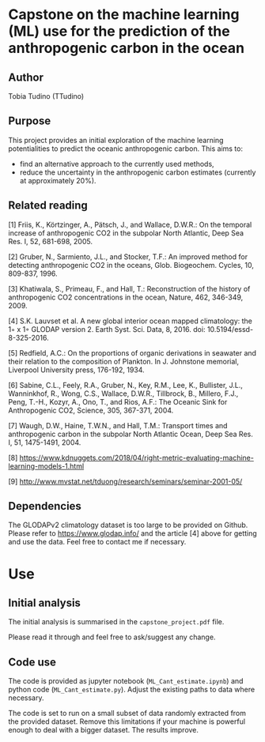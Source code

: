 # Capstone on the machine learning (ML) use for the prediction of the anthropogenic carbon in the ocean

## Author ##

Tobia Tudino (TTudino)

## Purpose ##

This project provides an initial exploration of the machine learning potentialities to predict the oceanic anthropogenic carbon.
This aims to: 
  - find an alternative approach to the currently used methods,
  - reduce the uncertainty in the anthropogenic carbon estimates (currently at approximately 20%).

## Related reading ##

[1] Friis, K., Körtzinger, A., Pätsch, J., and Wallace, D.W.R.: On the temporal increase of anthropogenic CO2 in the subpolar North Atlantic, Deep Sea Res. I, 52, 681-698, 2005.

[2] Gruber, N., Sarmiento, J.L., and Stocker, T.F.: An improved method for detecting anthropogenic CO2 in the oceans, Glob. Biogeochem. Cycles, 10, 809-837, 1996.

[3] Khatiwala, S., Primeau, F., and Hall, T.: Reconstruction of the history of anthropogenic CO2 concentrations in the ocean, Nature, 462, 346-349, 2009.

[4] S.K. Lauvset et al. A new global interior ocean mapped climatology: the 1◦ x 1◦ GLODAP version 2. Earth Syst. Sci. Data, 8, 2016. doi: 10.5194/essd-8-325-2016.

[5] Redfield, A.C.: On the proportions of organic derivations in seawater and their relation to the composition of Plankton. In J. Johnstone memorial, Liverpool University press, 176-192, 1934.

[6] Sabine, C.L., Feely, R.A., Gruber, N., Key, R.M., Lee, K., Bullister, J.L., Wanninkhof, R., Wong, C.S., Wallace, D.W.R., Tillbrock, B., Millero, F.J., Peng, T.-H., Kozyr, A., Ono, T., and Rios, A.F.: The Oceanic Sink for Anthropogenic CO2, Science, 305, 367-371, 2004.

[7] Waugh, D.W., Haine, T.W.N., and Hall, T.M.: Transport times and anthropogenic carbon in the subpolar North Atlantic Ocean, Deep Sea Res. I, 51, 1475-1491, 2004.

[8] https://www.kdnuggets.com/2018/04/right-metric-evaluating-machine-learning-models-1.html

[9] http://www.mvstat.net/tduong/research/seminars/seminar-2001-05/

## Dependencies ##

The GLODAPv2 climatology dataset is too large to be provided on Github. Please refer to https://www.glodap.info/ and the article [4] above for getting and use the data. Feel free to contact me if necessary.

# Use #

## Initial analysis ##

The initial analysis is summarised in the `capstone_project.pdf` file. 

Please read it through and feel free to ask/suggest any change.

## Code use ##

The code is provided as jupyter notebook (`ML_Cant_estimate.ipynb`) and python code (`ML_Cant_estimate.py`). Adjust the existing paths to data where necessary.

The code is set to run on a small subset of data randomly extracted from the provided dataset. Remove this limitations if your machine is powerful enough to deal with a bigger dataset. The results improve.
